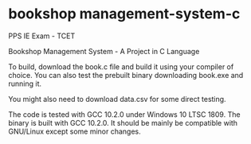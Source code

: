# bookshop management-system-c

PPS IE Exam - TCET

Bookshop Management System - A Project in C Language

To build, download the book.c file and build it using your compiler of choice.
You can also test the prebuilt binary downloading book.exe and running it.

You might also need to download data.csv for some direct testing.

The code is tested with GCC 10.2.0 under Windows 10 LTSC 1809.
The binary is built with GCC 10.2.0.
It should be mainly be compatible with GNU/Linux except some minor changes.